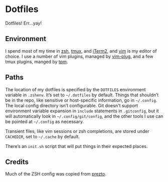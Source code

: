 Dotfiles
========

Dotfiles! Err...yay!


Environment
-----------

I spend most of my time in [zsh](http://zsh.sourceforge.net), [tmux](http://tmux.sourceforge.net), and [iTerm2](http://iterm2.com), and [vim](http://www.vim.org) is my editor of choice. I use a number of vim plugins, managed by [vim-plug](https://github.com/junegunn/vim-plug), and a few tmux plugins, manged by [tpm](https://github.com/tmux-plugins/tpm).


Paths
----

The location of my dotfiles is specified by the `DOTFILES` environment variable in `.zshenv`. It’s set to `~/.dotfiles` by default. Things that shouldn’t be in the repo, like sensitive or host-specific information, go in `~/.config`. The local config directory isn’t configurable. Git doesn't support environment variable expansion in `include` statements in `.gitconfig`, but it will automatically look in `~/.config/git/config`, and the other tools I use can be pointed at `~/.config` as necessary.

Transient files, like vim sessions or zsh completions, are stored under `CACHEDIR`, set to `~/.cache` by default.

There’s an `init.sh` script that will put things in their expected places.


Credits
-------

Much of the ZSH config was copied from [prezto](https://github.com/sorin-ionescu/prezto).
